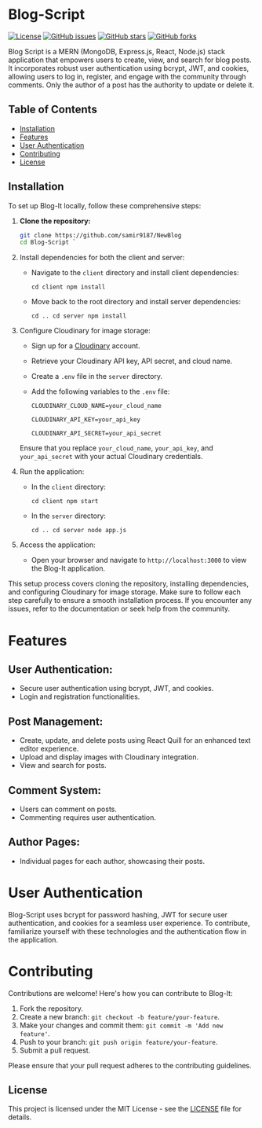 # Blog-Script

[![License](https://img.shields.io/badge/license-MIT-blue.svg)](LICENSE)
[![GitHub issues](https://img.shields.io/github/issues/samir9187/NewBlog.svg)](https://github.com/samir9187/NewBlog/issues)
[![GitHub stars](https://img.shields.io/github/stars/samir9187/NewBlog.svg)](https://github.com/samir9187/NewBlog/stargazers)
[![GitHub forks](https://img.shields.io/github/forks/samir9187/NewBlog.svg)](https://github.com/samir9187/NewBlog/network)

Blog Script is a MERN (MongoDB, Express.js, React, Node.js) stack application that empowers users to create, view, and search for blog posts. It incorporates robust user authentication using bcrypt, JWT, and cookies, allowing users to log in, register, and engage with the community through comments. Only the author of a post has the authority to update or delete it.

## Table of Contents

- [Installation](#installation)
- [Features](#features)
- [User Authentication](#user-authentication)
- [Contributing](#contributing)
- [License](#license)

## Installation

To set up Blog-It locally, follow these comprehensive steps:

1. **Clone the repository:**

   ```bash
   git clone https://github.com/samir9187/NewBlog
   cd Blog-Script `

   ```

1. Install dependencies for both the client and server:

   - Navigate to the `client` directory and install client dependencies:

     `cd client
npm install`

   - Move back to the root directory and install server dependencies:

     `cd ..
cd server
npm install`

1. Configure Cloudinary for image storage:

   - Sign up for a [Cloudinary](https://cloudinary.com/) account.

   - Retrieve your Cloudinary API key, API secret, and cloud name.

   - Create a `.env` file in the `server` directory.

   - Add the following variables to the `.env` file:

     `CLOUDINARY_CLOUD_NAME=your_cloud_name`

     `CLOUDINARY_API_KEY=your_api_key`

     `CLOUDINARY_API_SECRET=your_api_secret`

   Ensure that you replace `your_cloud_name`, `your_api_key`, and `your_api_secret` with your actual Cloudinary credentials.

1. Run the application:

   - In the `client` directory:

     `cd client
npm start`

   - In the `server` directory:

     `cd ..
cd server
node app.js`

1. Access the application:

   - Open your browser and navigate to `http://localhost:3000` to view the Blog-It application.

This setup process covers cloning the repository, installing dependencies, and configuring Cloudinary for image storage. Make sure to follow each step carefully to ensure a smooth installation process. If you encounter any issues, refer to the documentation or seek help from the community.

# Features

## User Authentication:

- Secure user authentication using bcrypt, JWT, and cookies.
- Login and registration functionalities.

## Post Management:

- Create, update, and delete posts using React Quill for an enhanced text editor experience.
- Upload and display images with Cloudinary integration.
- View and search for posts.

## Comment System:

- Users can comment on posts.
- Commenting requires user authentication.

## Author Pages:

- Individual pages for each author, showcasing their posts.

# User Authentication

Blog-Script uses bcrypt for password hashing, JWT for secure user authentication, and cookies for a seamless user experience. To contribute, familiarize yourself with these technologies and the authentication flow in the application.

# Contributing

Contributions are welcome! Here's how you can contribute to Blog-It:

1.  Fork the repository.
2.  Create a new branch: `git checkout -b feature/your-feature`.
3.  Make your changes and commit them: `git commit -m 'Add new feature'`.
4.  Push to your branch: `git push origin feature/your-feature`.
5.  Submit a pull request.

Please ensure that your pull request adheres to the contributing guidelines.

## License

This project is licensed under the MIT License - see the [LICENSE](https://chat.openai.com/c/LICENSE) file for details.
